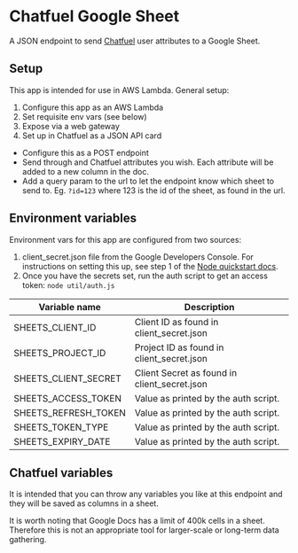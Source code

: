 Chatfuel Google Sheet
=====================

A JSON endpoint to send [Chatfuel](https://chatfuel.com/) user attributes to a
Google Sheet.

Setup
-----
This app is intended for use in AWS Lambda. General setup:

1. Configure this app as an AWS Lambda
2. Set requisite env vars (see below)
3. Expose via a web gateway
4. Set up in Chatfuel as a JSON API card
  * Configure this as a POST endpoint
  * Send through and Chatfuel attributes you wish. Each attribute will be added to a new column in the doc.
  * Add a query param to the url to let the endpoint know which sheet to send to. Eg. `?id=123` where 123 is the id of the sheet, as found in the url.

Environment variables
---------------------
Environment vars for this app are configured from two sources:

1. client_secret.json file from the Google Developers Console. For instructions on setting this up, see step 1 of the [Node quickstart docs](https://developers.google.com/sheets/api/quickstart/nodejs).
2. Once you have the secrets set, run the auth script to get an access token: `node util/auth.js`

Variable name        | Description         
---------------------|---------------------
SHEETS_CLIENT_ID     | Client ID as found in client_secret.json
SHEETS_PROJECT_ID    | Project ID as found in client_secret.json
SHEETS_CLIENT_SECRET | Client Secret as found in client_secret.json
SHEETS_ACCESS_TOKEN  | Value as printed by the auth script.
SHEETS_REFRESH_TOKEN | Value as printed by the auth script.
SHEETS_TOKEN_TYPE    | Value as printed by the auth script.
SHEETS_EXPIRY_DATE   | Value as printed by the auth script.

Chatfuel variables
------------------
It is intended that you can throw any variables you like at this endpoint and
they will be saved as columns in a sheet.

It is worth noting that Google Docs has a limit of 400k cells in a sheet. Therefore
this is not an appropriate tool for larger-scale or long-term data gathering.
